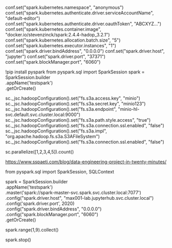 conf.set("spark.kubernetes.namespace", "anonymous")
conf.set("spark.kubernetes.authenticate.driver.serviceAccountName", "default-editor")
conf.set("spark.kubernetes.authenticate.driver.oauthToken", "ABCXYZ...")
conf.set("spark.kubernetes.container.image", "docker.io/stevenzinck/spark:2.4.4-hadop_3.2.1")
conf.set("spark.kubernetes.allocation.batch.size", "5")
conf.set("spark.kubernetes.executor.instances", "1")
conf.set("spark.driver.bindAddress", "0.0.0.0")
conf.set("spark.driver.host", "jupyter")
conf.set("spark.driver.port", "37371")
conf.set("spark.blockManager.port", "6060")

!pip install pyspark
from pyspark.sql import SparkSession
spark = SparkSession.builder\
        .appName('testspark')\
        .getOrCreate()

sc._jsc.hadoopConfiguration().set("fs.s3a.access.key", "minio")
sc._jsc.hadoopConfiguration().set("fs.s3a.secret.key", "minio123")
sc._jsc.hadoopConfiguration().set("fs.s3a.endpoint", "minio-hl-svc.default.svc.cluster.local:9000")
sc._jsc.hadoopConfiguration().set("fs.s3a.path.style.access", "true")
sc._jsc.hadoopConfiguration().set("fs.s3a.connection.ssl.enabled", "false")
sc._jsc.hadoopConfiguration().set("fs.s3a.impl", "org.apache.hadoop.fs.s3a.S3AFileSystem")
sc._jsc.hadoopConfiguration().set("fs.s3a.connection.ssl.enabled", "false")

sc.parallelize([1,2,3,4,5]).count()

https://www.sspaeti.com/blog/data-engineering-project-in-twenty-minutes/


from pyspark.sql import SparkSession, SQLContext

spark = SparkSession.builder \
        .appName('testspark') \
        .master('spark://spark-master-svc.spark.svc.cluster.local:7077') \
        .config("spark.driver.host", "max001-lab.jupyterhub.svc.cluster.local") \
        .config('spark.driver.port', 2020) \
        .config("spark.driver.bindAddress", "0.0.0.0") \
        .config("spark.blockManager.port", "6060") \
        .getOrCreate()

spark.range(1,9).collect()

spark.stop()